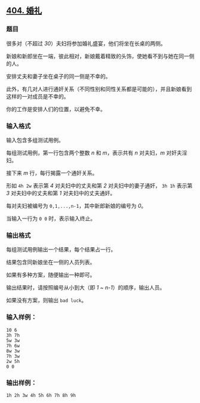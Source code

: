 ## [404. 婚礼](https://www.acwing.com/problem/content/406/)

### 题目

很多对（不超过 *30*）夫妇将参加婚礼盛宴，他们将坐在长桌的两侧。

新娘和新郎坐在一端，彼此相对，新娘戴着精致的头饰，使她看不到与她在同一侧的人。

安排丈夫和妻子坐在桌子的同一侧是不幸的。

此外，有几对人进行通奸关系（不同性别和同性关系都是可能的），并且新娘看到这样的一对成员是不幸的。

你的工作是安排人们的位置，以避免不幸。

### 输入格式

输入包含多组测试用例。

每组测试用例，第一行包含两个整数 *n* 和 *m*，表示共有 *n* 对夫妇，*m* 对奸夫淫妇。

接下来 *m* 行，每行揭露一个通奸关系。

形如 `4h 2w` 表示第 *4* 对夫妇中的丈夫和第 *2* 对夫妇中的妻子通奸， `3h 1h` 表示第 *3* 对夫妇中的丈夫和第 *1* 对夫妇中的丈夫通奸。

每对夫妇被编号为 `0,1,...,n-1`，其中新郎新娘的编号为 *0*。

当输入一行为 `0 0` 时，表示输入终止。

### 输出格式

每组测试用例输出一个结果，每个结果占一行。

结果包含同新娘坐在一侧的人员列表。

如果有多种方案，随便输出一种即可。

输出结果时，请按照编号从小到大（即 *1 ~ n-1*）的顺序，输出人员。

如果没有方案，则输出 `bad luck`。

### 输入样例：

```
10 6
3h 7h
5w 3w
7h 6w
8w 3w
7h 3w
2w 5h
0 0
```

### 输出样例：

```
1h 2h 3w 4h 5h 6h 7h 8h 9h
```
